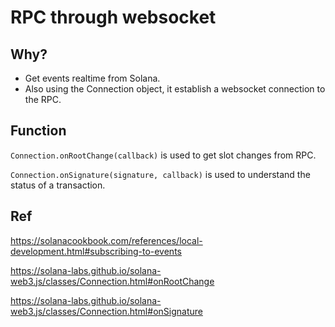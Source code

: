 # RPC through websocket

## Why?

- Get events realtime from Solana.
- Also using the Connection object, it establish a websocket connection to the RPC.

## Function
`Connection.onRootChange(callback)` is used to get slot changes from RPC.

`Connection.onSignature(signature, callback)` is used to understand the status of a transaction.

## Ref
https://solanacookbook.com/references/local-development.html#subscribing-to-events

https://solana-labs.github.io/solana-web3.js/classes/Connection.html#onRootChange

https://solana-labs.github.io/solana-web3.js/classes/Connection.html#onSignature
